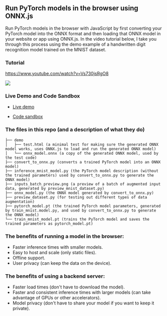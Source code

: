 ## Run PyTorch models in the browser using ONNX.js

Run PyTorch models in the browser with JavaScript by first converting your PyTorch model into the ONNX format and then loading that ONNX model in your website or app using ONNX.js. In the video tutorial below, I take you through this process using the demo example of a handwritten digit recognition model trained on the MNIST dataset.

### Tutorial
https://www.youtube.com/watch?v=Vs730jsRgO8

[<img src="https://img.youtube.com/vi/Vs730jsRgO8/hqdefault.jpg">](https://www.youtube.com/watch?v=Vs730jsRgO8)

### Live Demo and Code Sandbox

* [Live demo](https://vgzep.csb.app/)

* [Code sandbox](https://codesandbox.io/s/pytorch-to-javascript-with-onnx-vgzep)


### The files in this repo (and a description of what they do)
```
├── demo
│   ├── test.html (a minimal test for making sure the generated ONNX model works, uses ONNX.js to load and run the generated ONNX model)
│   └── onnx_model.onnx (a copy of the generated ONNX model, used by the test code)
├── convert_to_onnx.py (converts a trained PyTorch model into an ONNX model)
├── inference_mnist_model.py (the PyTorch model description (without the trained parameters) used by convert_to_onnx.py to generate the ONNX model)
├── inputs_batch_preview.png (a preview of a batch of augmented input data, generated by preview_mnist_dataset.py)
├── onnx_model.py (the ONNX model generated by convert_to_onnx.py)
├── preview_dataset.py (for testing out different types of data augmentation)
├── pytorch_model.pt (the trained PyTorch model parameters, generated by train_mnist.model.py, and used by convert_to_onnx.py to generate the ONNX model)
└── train_mnist_model.pt (trains the PyTorch model and saves the trained parameters as pytorch_model.pt)
```

### The benefits of running a model in the browser:
* Faster inference times with smaller models.
* Easy to host and scale (only static files).
* Offline support.
* User privacy (can keep the data on the device).

### The benefits of using a backend server:
* Faster load times (don't have to download the model).
* Faster and consistent inference times with larger models (can take advantage of GPUs or other accelerators).
* Model privacy (don't have to share your model if you want to keep it private).
